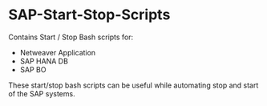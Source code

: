 # SAP-Start-Stop-Scripts
Contains Start / Stop Bash scripts for:
- Netweaver Application
- SAP HANA DB
- SAP BO

These start/stop bash scripts can be useful while automating stop and start of the SAP systems.

